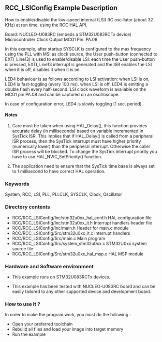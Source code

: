 ## <b>RCC_LSIConfig Example Description</b>
How to enable/disable the low-speed internal (LSI) RC oscillator (about 32 KHz) at run time, using the RCC HAL API.

Board: NUCLEO-U083RC (embeds a STM32U083RCTx device)
Microcontroller Clock Output MCO1 Pin: PA.08

In this example, after startup SYSCLK is configured to the max frequency using the PLL with
MSI as clock source, the User push-button (connected to EXTI_Line13)
is used to enable/disable LSI:
each time the User push-button is pressed, EXTI_Line13 interrupt is generated and the ISR
enables the LSI when it is off, disables it when it is on.

LED4 behaviour is as follows according to LSI activation:
when LSI is on, LED4 is fast-toggling (every 100 ms).
when LSI is off, LED4 is emitting a double flash every half-second.
LSI clock waveform is available on the MCO1 pin PA.08 and can be captured
on an oscilloscope.

In case of configuration error, LED4 is slowly toggling (1 sec. period).


#### <b>Notes</b>
1.  Care must be taken when using HAL_Delay(), this function provides accurate delay (in milliseconds)
      based on variable incremented in SysTick ISR. This implies that if HAL_Delay() is called from
      a peripheral ISR process, then the SysTick interrupt must have higher priority (numerically lower)
      than the peripheral interrupt. Otherwise the caller ISR process will be blocked.
      To change the SysTick interrupt priority you have to use HAL_NVIC_SetPriority() function.

2.  The application need to ensure that the SysTick time base is always set to 1 millisecond
      to have correct HAL operation.

### <b>Keywords</b>

System, RCC, LSI, PLL, PLLCLK, SYSCLK, Clock, Oscillator

### <b>Directory contents</b>

  - RCC/RCC_LSIConfig/Inc/stm32u0xx_hal_conf.h    HAL configuration file
  - RCC/RCC_LSIConfig/Inc/stm32u0xx_it.h          Interrupt handlers header file
  - RCC/RCC_LSIConfig/Inc/main.h                        Header for main.c module
  - RCC/RCC_LSIConfig/Src/stm32u0xx_it.c          Interrupt handlers
  - RCC/RCC_LSIConfig/Src/main.c                        Main program
  - RCC/RCC_LSIConfig/Src/system_stm32u0xx.c      STM32U0xx system source file
  - RCC/RCC_LSIConfig/Src/stm32u0xx_hal_msp.c     HAL MSP module

### <b>Hardware and Software environment</b> 

  - This example runs on STM32U083RCTx devices.

  - This example has been tested with NUCLEO-U083RC
    board and can be easily tailored to any other supported device
    and development board.

### <b>How to use it ?</b> 

In order to make the program work, you must do the following :

 - Open your preferred toolchain
 - Rebuild all files and load your image into target memory
 - Run the example

